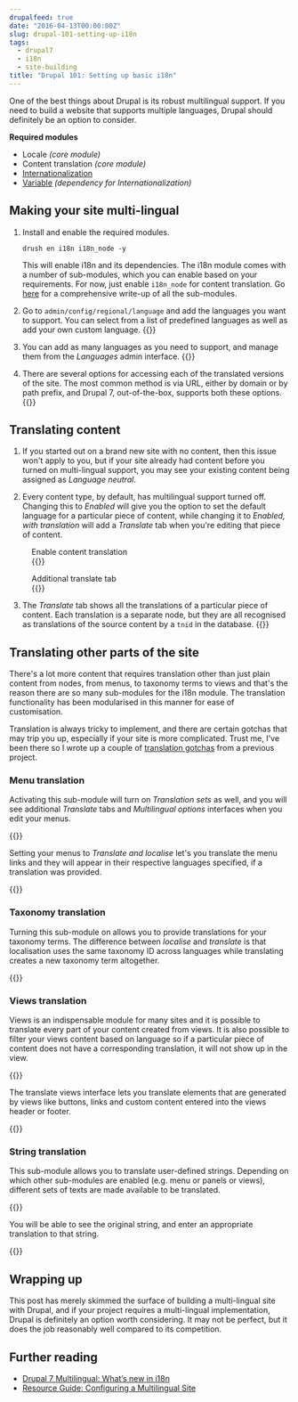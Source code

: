 ```yaml
---
drupalfeed: true
date: "2016-04-13T00:00:00Z"
slug: drupal-101-setting-up-i18n
tags:
  - drupal7
  - i18n
  - site-building
title: "Drupal 101: Setting up basic i18n"
---
```


One of the best things about Drupal is its robust multilingual support. If you need to build a website that supports multiple languages, Drupal should definitely be an option to consider.

<p class="no-margin"><strong>Required modules</strong></p>
<ul>
    <li class="no-margin">Locale <em>(core module)</em></li>
    <li class="no-margin">Content translation <em>(core module)</em></li>
    <li class="no-margin"><a href="https://www.drupal.org/project/i18n">Internationalization</a></li>
    <li><a href="https://www.drupal.org/project/variable">Variable</a><em> (dependency for Internationalization)</em></li>
</ul>

## Making your site multi-lingual

1. Install and enable the required modules.
   <pre><code class="language-bash">drush en i18n i18n_node -y</code></pre>

   This will enable i18n and its dependencies. The i18n module comes with a number of sub-modules, which you can enable based on your requirements. For now, just enable `i18n_node` for content translation. Go [here](http://evolvingweb.ca/story/drupal-7-multilingual-whats-new-i18n) for a comprehensive write-up of all the sub-modules.

2. Go to `admin/config/regional/language` and add the languages you want to support. You can select from a list of predefined languages as well as add your own custom language.
   {{<img4w filename="posts/drupal-i18n/add-lang" filetype="jpg" alt="Add language">}}

3. You can add as many languages as you need to support, and manage them from the _Languages_ admin interface.
   {{<img4w filename="posts/drupal-i18n/lang-list" filetype="jpg" alt="List of languages">}}

4. There are several options for accessing each of the translated versions of the site. The most common method is via URL, either by domain or by path prefix, and Drupal 7, out-of-the-box, supports both these options.
   {{<img4w filename="posts/drupal-i18n/lang-select" filetype="jpg" alt="Language selection">}}

## Translating content

1. If you started out on a brand new site with no content, then this issue won't apply to you, but if your site already had content before you turned on multi-lingual support, you may see your existing content being assigned as _Language neutral_.

2. Every content type, by default, has multilingual support turned off. Changing this to _Enabled_ will give you the option to set the default language for a particular piece of content, while changing it to _Enabled, with translation_ will add a _Translate_ tab when you're editing that piece of content.

<div class="figure-wrapper">
    <figure class="multiple">
        <figcaption>Enable content translation</figcaption>
        {{<img2x filename="posts/drupal-i18n/enable-content" filetype="jpg" alt="Layout 2">}}
    </figure>
    <figure class="multiple">
        <figcaption>Additional translate tab</figcaption>
        {{<img2x filename="posts/drupal-i18n/trns-content" filetype="jpg" alt="Layout 2">}}
    </figure>
</div>

3. The _Translate_ tab shows all the translations of a particular piece of content. Each translation is a separate node, but they are all recognised as translations of the source content by a `tnid` in the database.
   {{<img4w filename="posts/drupal-i18n/translate" filetype="jpg" alt="Translate interface">}}

## Translating other parts of the site

There's a lot more content that requires translation other than just plain content from nodes, from menus, to taxonomy terms to views and that's the reason there are so many sub-modules for the i18n module. The translation functionality has been modularised in this manner for ease of customisation.

Translation is always tricky to implement, and there are certain gotchas that may trip you up, especially if your site is more complicated. Trust me, I've been there so I wrote up a couple of [translation gotchas](/blog/the-one-in-many-languages/#translation-gotchas) from a previous project.

### Menu translation

Activating this sub-module will turn on _Translation sets_ as well, and you will see additional _Translate_ tabs and _Multilingual options_ interfaces when you edit your menus.

{{<img4w filename="posts/drupal-i18n/translate-menu" filetype="jpg" alt="Translate menu">}}

Setting your menus to _Translate and localise_ let's you translate the menu links and they will appear in their respective languages specified, if a translation was provided.

{{<img4w filename="posts/drupal-i18n/translate-menu2" filetype="jpg" alt="Translate menu options">}}

### Taxonomy translation

Turning this sub-module on allows you to provide translations for your taxonomy terms. The difference between _localise_ and _translate_ is that localisation uses the same taxonomy ID across languages while translating creates a new taxonomy term altogether.

{{<img4w filename="posts/drupal-i18n/taxonomy" filetype="jpg" alt="Translate taxonomy">}}

### Views translation

Views is an indispensable module for many sites and it is possible to translate every part of your content created from views. It is also possible to filter your views content based on language so if a particular piece of content does not have a corresponding translation, it will not show up in the view.

{{<img4w filename="posts/drupal-i18n/translate-view" filetype="jpg" alt="Translate views option">}}

The translate views interface lets you translate elements that are generated by views like buttons, links and custom content entered into the views header or footer.

{{<img4w filename="posts/drupal-i18n/translate-view2" filetype="jpg" alt="Translate views interface">}}

### String translation

This sub-module allows you to translate user-defined strings. Depending on which other sub-modules are enabled (e.g. menu or panels or views), different sets of texts are made available to be translated.

{{<img4w filename="posts/drupal-i18n/translate-string" filetype="jpg" alt="Translate strings interface">}}

You will be able to see the original string, and enter an appropriate translation to that string.

{{<img4w filename="posts/drupal-i18n/translate-string2" filetype="jpg" alt="Translate a string">}}

## Wrapping up

This post has merely skimmed the surface of building a multi-lingual site with Drupal, and if your project requires a multi-lingual implementation, Drupal is definitely an option worth considering. It may not be perfect, but it does the job reasonably well compared to its competition.

## Further reading

<ul>
  <li class="no-margin"><a href="http://evolvingweb.ca/story/drupal-7-multilingual-whats-new-i18n">Drupal 7 Multilingual: What’s new in i18n</a></li>
  <li><a href="https://www.drupal.org/resource-guides/configuring-multilingual-site">Resource Guide: Configuring a Multilingual Site</a></li>
</ul>
